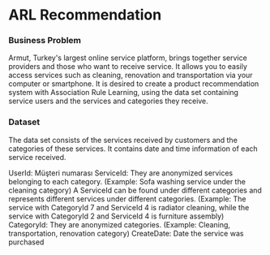 # ARL Recommendation

### Business Problem
Armut, Turkey's largest online service platform, brings together service providers and those who want to receive service.
It allows you to easily access services such as cleaning, renovation and transportation via your computer or smartphone.
It is desired to create a product recommendation system with Association Rule Learning, using the data set containing service users and the services and categories they receive.


### Dataset
The data set consists of the services received by customers and the categories of these services. It contains date and time information of each service received.

UserId: Müşteri numarası
ServiceId: They are anonymized services belonging to each category. (Example: Sofa washing service under the cleaning category) A ServiceId can be found under different categories and represents different services under different categories. (Example: The service with CategoryId 7 and ServiceId 4 is radiator cleaning, while the service with CategoryId 2 and ServiceId 4 is furniture assembly)
CategoryId: They are anonymized categories. (Example: Cleaning, transportation, renovation category)
CreateDate: Date the service was purchased
